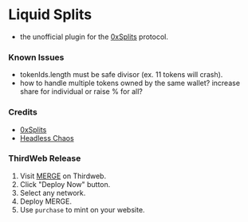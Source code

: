 # Liquid Splits

- the unofficial plugin for the [0xSplits](https://www.0xsplits.xyz/) protocol.

### Known Issues

- tokenIds.length must be safe divisor (ex. 11 tokens will crash).
- how to handle multiple tokens owned by the same wallet? increase share for individual or raise % for all?

### Credits

- [0xSplits](https://www.0xsplits.xyz/)
- [Headless Chaos](https://chaos.build/)

### ThirdWeb Release

1. Visit [MERGE](https://thirdweb.com/sweetman.eth/MERGE) on Thirdweb.
1. Click "Deploy Now" button.
1. Select any network.
1. Deploy MERGE.
1. Use `purchase` to mint on your website.
